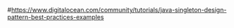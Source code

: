 #https://www.digitalocean.com/community/tutorials/java-singleton-design-pattern-best-practices-examples